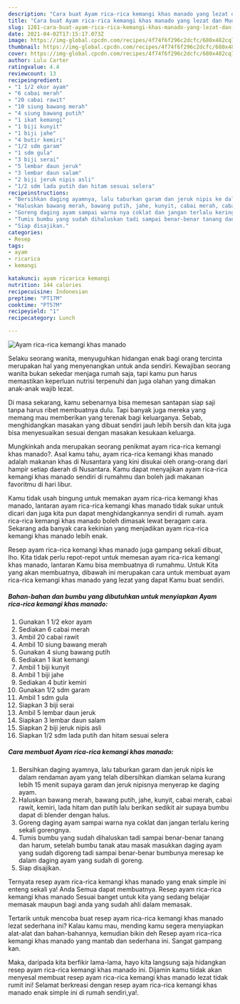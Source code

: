 ```yaml
---
description: "Cara buat Ayam rica-rica kemangi khas manado yang lezat dan Mudah Dibuat"
title: "Cara buat Ayam rica-rica kemangi khas manado yang lezat dan Mudah Dibuat"
slug: 1281-cara-buat-ayam-rica-rica-kemangi-khas-manado-yang-lezat-dan-mudah-dibuat
date: 2021-04-02T17:15:17.073Z
image: https://img-global.cpcdn.com/recipes/4f74f6f296c2dcfc/680x482cq70/ayam-rica-rica-kemangi-khas-manado-foto-resep-utama.jpg
thumbnail: https://img-global.cpcdn.com/recipes/4f74f6f296c2dcfc/680x482cq70/ayam-rica-rica-kemangi-khas-manado-foto-resep-utama.jpg
cover: https://img-global.cpcdn.com/recipes/4f74f6f296c2dcfc/680x482cq70/ayam-rica-rica-kemangi-khas-manado-foto-resep-utama.jpg
author: Lulu Carter
ratingvalue: 4.4
reviewcount: 13
recipeingredient:
- "1 1/2 ekor ayam"
- "6 cabai merah"
- "20 cabai rawit"
- "10 siung bawang merah"
- "4 siung bawang putih"
- "1 ikat kemangi"
- "1 biji kunyit"
- "1 biji jahe"
- "4 butir kemiri"
- "1/2 sdm garam"
- "1 sdm gula"
- "3 biji serai"
- "5 lembar daun jeruk"
- "3 lembar daun salam"
- "2 biji jeruk nipis asli"
- "1/2 sdm lada putih dan hitam sesuai selera"
recipeinstructions:
- "Bersihkan daging ayamnya, lalu taburkan garam dan jeruk nipis ke dalam rendaman ayam yang telah dibersihkan diamkan selama kurang lebih 15 menit supaya garam dan jeruk nipisnya menyerap ke daging ayam."
- "Haluskan bawang merah, bawang putih, jahe, kunyit, cabai merah, cabai rawit, kemiri, lada hitam dan putih lalu berikan sedikit air supaya bumbu dapat di blender dengan halus."
- "Goreng daging ayam sampai warna nya coklat dan jangan terlalu kering sekali gorengnya."
- "Tumis bumbu yang sudah dihaluskan tadi sampai benar-benar tanang dan harum, setelah bumbu tanak atau masak masukkan daging ayam yang sudah digoreng tadi sampai benar-benar bumbunya meresap ke dalam daging ayam yang sudah di goreng."
- "Siap disajikan."
categories:
- Resep
tags:
- ayam
- ricarica
- kemangi

katakunci: ayam ricarica kemangi 
nutrition: 144 calories
recipecuisine: Indonesian
preptime: "PT17M"
cooktime: "PT57M"
recipeyield: "1"
recipecategory: Lunch

---
```



![Ayam rica-rica kemangi khas manado](https://img-global.cpcdn.com/recipes/4f74f6f296c2dcfc/680x482cq70/ayam-rica-rica-kemangi-khas-manado-foto-resep-utama.jpg)

Selaku seorang wanita, menyuguhkan hidangan enak bagi orang tercinta merupakan hal yang menyenangkan untuk anda sendiri. Kewajiban seorang  wanita bukan sekedar menjaga rumah saja, tapi kamu pun harus memastikan keperluan nutrisi terpenuhi dan juga olahan yang dimakan anak-anak wajib lezat.

Di masa  sekarang, kamu sebenarnya bisa memesan santapan siap saji tanpa harus ribet membuatnya dulu. Tapi banyak juga mereka yang memang mau memberikan yang terenak bagi keluarganya. Sebab, menghidangkan masakan yang dibuat sendiri jauh lebih bersih dan kita juga bisa menyesuaikan sesuai dengan masakan kesukaan keluarga. 



Mungkinkah anda merupakan seorang penikmat ayam rica-rica kemangi khas manado?. Asal kamu tahu, ayam rica-rica kemangi khas manado adalah makanan khas di Nusantara yang kini disukai oleh orang-orang dari hampir setiap daerah di Nusantara. Kamu dapat menyajikan ayam rica-rica kemangi khas manado sendiri di rumahmu dan boleh jadi makanan favoritmu di hari libur.

Kamu tidak usah bingung untuk memakan ayam rica-rica kemangi khas manado, lantaran ayam rica-rica kemangi khas manado tidak sukar untuk dicari dan juga kita pun dapat menghidangkannya sendiri di rumah. ayam rica-rica kemangi khas manado boleh dimasak lewat beragam cara. Sekarang ada banyak cara kekinian yang menjadikan ayam rica-rica kemangi khas manado lebih enak.

Resep ayam rica-rica kemangi khas manado juga gampang sekali dibuat, lho. Kita tidak perlu repot-repot untuk memesan ayam rica-rica kemangi khas manado, lantaran Kamu bisa membuatnya di rumahmu. Untuk Kita yang akan membuatnya, dibawah ini merupakan cara untuk membuat ayam rica-rica kemangi khas manado yang lezat yang dapat Kamu buat sendiri.

<!--inarticleads1-->

##### Bahan-bahan dan bumbu yang dibutuhkan untuk menyiapkan Ayam rica-rica kemangi khas manado:

1. Gunakan 1 1/2 ekor ayam
1. Sediakan 6 cabai merah
1. Ambil 20 cabai rawit
1. Ambil 10 siung bawang merah
1. Gunakan 4 siung bawang putih
1. Sediakan 1 ikat kemangi
1. Ambil 1 biji kunyit
1. Ambil 1 biji jahe
1. Sediakan 4 butir kemiri
1. Gunakan 1/2 sdm garam
1. Ambil 1 sdm gula
1. Siapkan 3 biji serai
1. Ambil 5 lembar daun jeruk
1. Siapkan 3 lembar daun salam
1. Siapkan 2 biji jeruk nipis asli
1. Siapkan 1/2 sdm lada putih dan hitam sesuai selera




<!--inarticleads2-->

##### Cara membuat Ayam rica-rica kemangi khas manado:

1. Bersihkan daging ayamnya, lalu taburkan garam dan jeruk nipis ke dalam rendaman ayam yang telah dibersihkan diamkan selama kurang lebih 15 menit supaya garam dan jeruk nipisnya menyerap ke daging ayam.
1. Haluskan bawang merah, bawang putih, jahe, kunyit, cabai merah, cabai rawit, kemiri, lada hitam dan putih lalu berikan sedikit air supaya bumbu dapat di blender dengan halus.
1. Goreng daging ayam sampai warna nya coklat dan jangan terlalu kering sekali gorengnya.
1. Tumis bumbu yang sudah dihaluskan tadi sampai benar-benar tanang dan harum, setelah bumbu tanak atau masak masukkan daging ayam yang sudah digoreng tadi sampai benar-benar bumbunya meresap ke dalam daging ayam yang sudah di goreng.
1. Siap disajikan.




Ternyata resep ayam rica-rica kemangi khas manado yang enak simple ini enteng sekali ya! Anda Semua dapat membuatnya. Resep ayam rica-rica kemangi khas manado Sesuai banget untuk kita yang sedang belajar memasak maupun bagi anda yang sudah ahli dalam memasak.

Tertarik untuk mencoba buat resep ayam rica-rica kemangi khas manado lezat sederhana ini? Kalau kamu mau, mending kamu segera menyiapkan alat-alat dan bahan-bahannya, kemudian bikin deh Resep ayam rica-rica kemangi khas manado yang mantab dan sederhana ini. Sangat gampang kan. 

Maka, daripada kita berfikir lama-lama, hayo kita langsung saja hidangkan resep ayam rica-rica kemangi khas manado ini. Dijamin kamu tiidak akan menyesal membuat resep ayam rica-rica kemangi khas manado lezat tidak rumit ini! Selamat berkreasi dengan resep ayam rica-rica kemangi khas manado enak simple ini di rumah sendiri,ya!.

